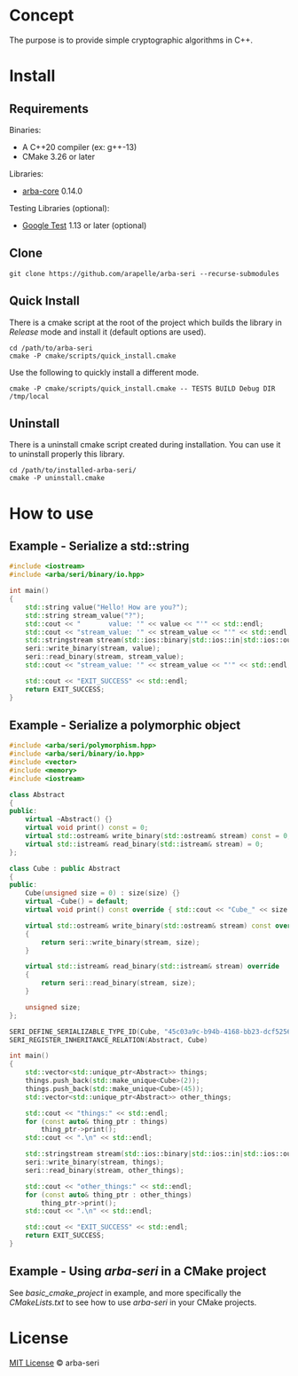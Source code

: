 # Concept

The purpose is to provide simple cryptographic algorithms in C++.

# Install

## Requirements

Binaries:

- A C++20 compiler (ex: g++-13)
- CMake 3.26 or later

Libraries:

- [arba-core](https://github.com/arapelle/arba-core) 0.14.0

Testing Libraries (optional):

- [Google Test](https://github.com/google/googletest) 1.13 or later  (optional)

## Clone

```
git clone https://github.com/arapelle/arba-seri --recurse-submodules
```

## Quick Install

There is a cmake script at the root of the project which builds the library in *Release* mode and install it (default options are used).

```
cd /path/to/arba-seri
cmake -P cmake/scripts/quick_install.cmake
```

Use the following to quickly install a different mode.

```
cmake -P cmake/scripts/quick_install.cmake -- TESTS BUILD Debug DIR /tmp/local
```

## Uninstall

There is a uninstall cmake script created during installation. You can use it to uninstall properly this library.

```
cd /path/to/installed-arba-seri/
cmake -P uninstall.cmake
```

# How to use

## Example - Serialize a std::string

```c++
#include <iostream>
#include <arba/seri/binary/io.hpp>

int main()
{
    std::string value("Hello! How are you?");
    std::string stream_value("?");
    std::cout << "       value: '" << value << "'" << std::endl;
    std::cout << "stream_value: '" << stream_value << "'" << std::endl;
    std::stringstream stream(std::ios::binary|std::ios::in|std::ios::out);
    seri::write_binary(stream, value);
    seri::read_binary(stream, stream_value);
    std::cout << "stream_value: '" << stream_value << "'" << std::endl;

    std::cout << "EXIT_SUCCESS" << std::endl;
    return EXIT_SUCCESS;
}
```

## Example - Serialize a polymorphic object

```c++
#include <arba/seri/polymorphism.hpp>
#include <arba/seri/binary/io.hpp>
#include <vector>
#include <memory>
#include <iostream>

class Abstract
{
public:
    virtual ~Abstract() {}
    virtual void print() const = 0;
    virtual std::ostream& write_binary(std::ostream& stream) const = 0;
    virtual std::istream& read_binary(std::istream& stream) = 0;
};

class Cube : public Abstract
{
public:
    Cube(unsigned size = 0) : size(size) {}
    virtual ~Cube() = default;
    virtual void print() const override { std::cout << "Cube_" << size << std::endl; }

    virtual std::ostream& write_binary(std::ostream& stream) const override
    {
        return seri::write_binary(stream, size);
    }

    virtual std::istream& read_binary(std::istream& stream) override
    {
        return seri::read_binary(stream, size);
    }

    unsigned size;
};

SERI_DEFINE_SERIALIZABLE_TYPE_ID(Cube, "45c03a9c-b94b-4168-bb23-dcf52562b9eb");
SERI_REGISTER_INHERITANCE_RELATION(Abstract, Cube)

int main()
{
    std::vector<std::unique_ptr<Abstract>> things;
    things.push_back(std::make_unique<Cube>(2));
    things.push_back(std::make_unique<Cube>(45));
    std::vector<std::unique_ptr<Abstract>> other_things;

    std::cout << "things:" << std::endl;
    for (const auto& thing_ptr : things)
        thing_ptr->print();
    std::cout << ".\n" << std::endl;

    std::stringstream stream(std::ios::binary|std::ios::in|std::ios::out);
    seri::write_binary(stream, things);
    seri::read_binary(stream, other_things);

    std::cout << "other_things:" << std::endl;
    for (const auto& thing_ptr : other_things)
        thing_ptr->print();
    std::cout << ".\n" << std::endl;

    std::cout << "EXIT_SUCCESS" << std::endl;
    return EXIT_SUCCESS;
}
```

## Example - Using *arba-seri* in a CMake project

See *basic_cmake_project* in example, and more specifically the *CMakeLists.txt* to see how to use *arba-seri* in your CMake projects.

# License

[MIT License](./LICENSE.md) © arba-seri
